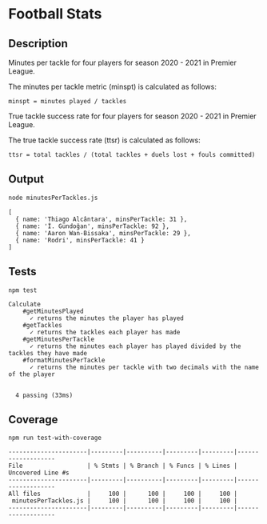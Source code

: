 # Football Stats

## Description

Minutes per tackle for four players for season 2020 - 2021 in Premier League.

The minutes per tackle metric (minspt) is calculated as follows:

```text
minspt = minutes played / tackles
```

True tackle success rate for four players for season 2020 - 2021 in Premier League.

The true tackle success rate (ttsr) is calculated as follows:

```text
ttsr = total tackles / (total tackles + duels lost + fouls committed)
```

## Output

```zsh
node minutesPerTackles.js
```

```terminal
[
  { name: 'Thiago Alcântara', minsPerTackle: 31 },
  { name: 'İ. Gündoğan', minsPerTackle: 92 },
  { name: 'Aaron Wan-Bissaka', minsPerTackle: 29 },
  { name: 'Rodri', minsPerTackle: 41 }
]
```

## Tests

```terminal
npm test
```

```terminal
Calculate
    #getMinutesPlayed
      ✓ returns the minutes the player has played
    #getTackles
      ✓ returns the tackles each player has made
    #getMinutesPerTackle
      ✓ returns the minutes each player has played divided by the tackles they have made
    #formatMinutesPerTackle
      ✓ returns the minutes per tackle with two decimals with the name of the player


  4 passing (33ms)
```

## Coverage

```terminal
npm run test-with-coverage
```

```terminal
----------------------|---------|----------|---------|---------|-------------------
File                  | % Stmts | % Branch | % Funcs | % Lines | Uncovered Line #s 
----------------------|---------|----------|---------|---------|-------------------
All files             |     100 |      100 |     100 |     100 |                   
 minutesPerTackles.js |     100 |      100 |     100 |     100 |                   
----------------------|---------|----------|---------|---------|-------------------
```
